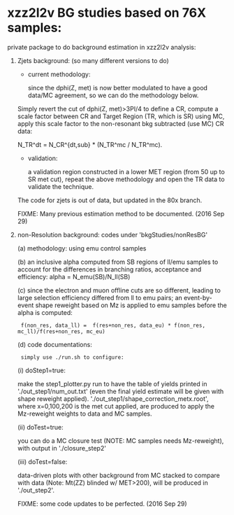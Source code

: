 # xzz2l2v BG studies based on 76X samples:

private package to do background estimation in xzz2l2v analysis:

1. Zjets background: (so many different versions to do)
   * current methodology:
    
    	since the dphi(Z, met) is now better modulated to have a good data/MC agreement, so we can do the methodology below.
	
	Simply revert the cut of dphi(Z, met)>3PI/4 to define a CR, compute a scale factor between CR and Target Region (TR, which is SR) using MC,
	apply this scale factor to the non-resonant bkg subtracted (use MC) CR data:

	N_TR^dt = N_CR^{dt,sub} * (N_TR^mc / N_TR^mc).

   * validation:
     
     	a validation region constructed in a lower MET region (from 50 up to SR met cut), repeat the above methodology and open the TR data to validate the technique.

    The code for zjets is out of data, but updated in the 80x branch.

    FIXME: Many previous estimation method to be documented. (2016 Sep 29)
    
2. non-Resolution background:
    codes under 'bkgStudies/nonResBG'
    
    (a) methodology: using emu control samples
    
    (b) an inclusive alpha computed from SB regions of ll/emu samples to account for the differences in branching ratios, acceptance and efficiency: 
    	alpha = N_emu(SB)/N_ll(SB)
	
    (c) since the electron and muon offline cuts are so different, leading to large selection efficiency differed from ll to emu pairs;
    	an event-by-event shape reweight based on Mz is applied to emu samples before the alpha is computed:
	
    	f(non_res, data_ll) =  f(res+non_res, data_eu) * f(non_res, mc_ll)/f(res+non_res, mc_eu)
        
    (d) code documentations:
    
    	simply use ./run.sh to configure:
	
	(i) doStep1=true:
	
	make the step1_plotter.py run to have the table of yields printed in './out_step1/num_out.txt'
	(even the final yield estimate will be given with shape reweight applied).
	'./out_step1/shape_correction_metx.root', where x=0,100,200 is the met cut applied,
	are produced to apply the Mz-reweight weights to data and MC samples.
	
	(ii) doTest=true:
	
	you can do a MC closure test (NOTE: MC samples needs Mz-reweight), with output in './closure_step2'
	
	(iii) doTest=false:
	
	data-driven plots with other background from MC stacked to compare with data (Note: Mt(ZZ) blinded w/ MET>200), will be produced in './out_step2'.

    FIXME: some code updates to be perfected. (2016 Sep 29)